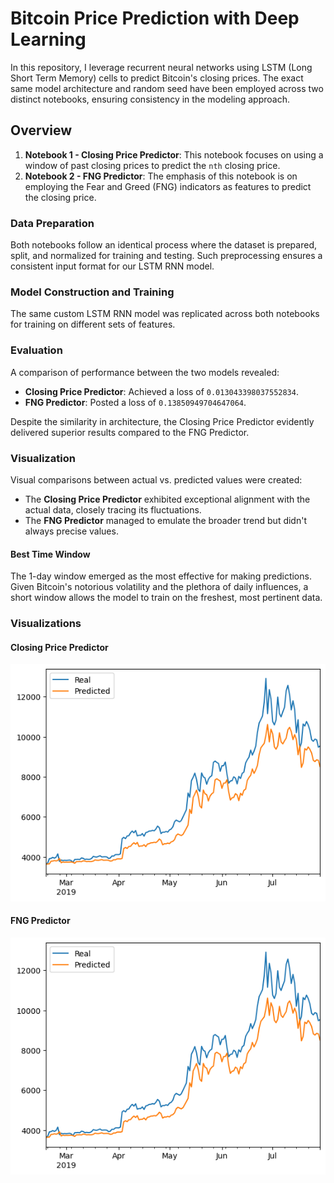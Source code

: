 # Bitcoin Price Prediction with Deep Learning

In this repository, I leverage recurrent neural networks using LSTM (Long Short Term Memory) cells to predict Bitcoin's closing prices. The exact same model architecture and random seed have been employed across two distinct notebooks, ensuring consistency in the modeling approach.

## Overview

1. **Notebook 1 - Closing Price Predictor**: This notebook focuses on using a window of past closing prices to predict the `nth` closing price.
2. **Notebook 2 - FNG Predictor**: The emphasis of this notebook is on employing the Fear and Greed (FNG) indicators as features to predict the closing price.

### Data Preparation

Both notebooks follow an identical process where the dataset is prepared, split, and normalized for training and testing. Such preprocessing ensures a consistent input format for our LSTM RNN model.

### Model Construction and Training

The same custom LSTM RNN model was replicated across both notebooks for training on different sets of features.

### Evaluation

A comparison of performance between the two models revealed:

- **Closing Price Predictor**: Achieved a loss of `0.013043398037552834`.
- **FNG Predictor**: Posted a loss of `0.13850949704647064`.

Despite the similarity in architecture, the Closing Price Predictor evidently delivered superior results compared to the FNG Predictor.

### Visualization

Visual comparisons between actual vs. predicted values were created:

- The **Closing Price Predictor** exhibited exceptional alignment with the actual data, closely tracing its fluctuations.
- The **FNG Predictor** managed to emulate the broader trend but didn't always precise values.

#### Best Time Window

The 1-day window emerged as the most effective for making predictions. Given Bitcoin's notorious volatility and the plethora of daily influences, a short window allows the model to train on the freshest, most pertinent data.

### Visualizations
#### Closing Price Predictor
![Closing Price
Predictor](https://github.com/marko-londo/LSTM-Stock-Predictor/blob/main/Visualizations/closing.png?raw=true)
#### FNG Predictor
![FNG Predictor](https://github.com/marko-londo/LSTM-Stock-Predictor/blob/main/Visualizations/closing.png?raw=true)